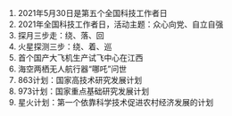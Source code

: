
1. 2021年5月30日是第五个全国科技工作者日
2. 2021年全国科技工作者日，活动主题：众心向党、自立自强
3. 探月三步走：绕、落、回
4. 火星探测三步：绕、着、巡
5. 首个国产大飞机生产试飞中心在江西
6. 海空两栖无人航行器“哪吒”问世
7. 863计划：国家高技术研究发展计划
8. 973计划：国家重点基础研究发展计划
9. 星火计划：第一个依靠科学技术促进农村经济发展的计划